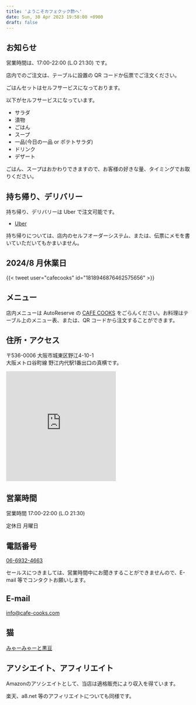 ```yaml
---
title: 'ようこそカフェクック酢へ'
date: Sun, 30 Apr 2023 19:58:00 +0900
draft: false
---
```


お知らせ
--------

営業時間は、17:00-22:00 (L.O 21:30) です。

店内でのご注文は、テーブルに設置の QR コードか伝票でご注文ください。

ごはんセットはセルフサービスになっております。

以下がセルフサービスになっています。

* サラダ
* 漬物
* ごはん
* スープ
* 一品(今日の一品 or ポテトサラダ)
* ドリンク
* デザート

ごはん、スープはおかわりできますので、お客様の好きな量、タイミングでお取りください。


持ち帰り、デリバリー
---------------------

持ち帰り、デリバリーは Uber で注文可能です。

* [Uber](https://www.order.store/store/%E3%82%AB%E3%83%95%E3%82%A7%E3%82%AF%E3%83%83%E3%82%AF%E9%85%A2/zBG-F3c_Ql-QmBleJkR7bA) 

持ち帰りについては、店内のセルフオーダーシステム、または、伝票にメモを書いていただいてもかまいません。

2024/8 月休業日
------

{{< tweet user="cafecooks" id="1818946876462575656" >}}

メニュー
----

店内メニューは AutoReserve の [CAFE COOKS](https://autoreserve.com/ja/restaurants/9SbxZ3pcbLPo9TDHgSQ2) をごらんください。お料理はテーブル上のメニュー表、または、QR コードから注文することができます。


住所・アクセス
-------

〒536-0006 大阪市城東区野江4-10-1<br>
大阪メトロ谷町線 野江内代駅1番出口の真横です。

<iframe src="https://www.google.com/maps/embed?pb=!1m18!1m12!1m3!1d3279.8321865966955!2d135.5367334151636!3d34.70941238043217!2m3!1f0!2f0!3f0!3m2!1i1024!2i768!4f13.1!3m3!1m2!1s0x6000e124bb47ed31%3A0xf9afc76f0d450c5c!2z44CSNTM0LTAwMTMg5aSn6Ziq5bqc5aSn6Ziq5biC6YO95bO25Yy65YaF5Luj55S677yR5LiB55uu77yY4oiS77yY!5e0!3m2!1sja!2sjp!4v1656415753985!5m2!1sja!2sjp" width="300" height="300" style="border:0;" allowfullscreen="" loading="lazy" referrerpolicy="no-referrer-when-downgrade"></iframe>


営業時間
----

営業時間 17:00-22:00 (L.O 21:30)

定休日 月曜日

電話番号
----

[06-6932-4663](TEL:06-6932-4663) 

セールスにつきましては、営業時間中にお聞きすることができませんので、E-mail 等でコンタクトお願いします。

E-mail
------

info@cafe-cooks.com

猫
-

[みゃーみゃーと黒豆](/みゃー通信/)

アソシエイト、アフィリエイト
--------------

Amazonのアソシエイトとして、当店は適格販売により収入を得ています。

楽天、a8.net 等のアフィリエイトについても同様です。
